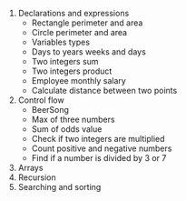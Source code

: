 1. Declarations and expressions
   * Rectangle perimeter and area
   * Circle perimeter and area
   * Variables types
   * Days to years weeks and days
   * Two integers sum
   * Two integers product
   * Employee monthly salary
   * Calculate distance between two points
2. Control flow
   * BeerSong
   * Max of three numbers
   * Sum of odds value
   * Check if two integers are multiplied
   * Count positive and negative numbers
   * Find if a number is divided by 3 or 7
3. Arrays
4. Recursion
5. Searching and sorting